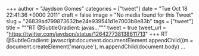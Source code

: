 
+++
author = "Jaydson Gomes"
categories = ["tweet"]
date = "Tue Oct 18 22:41:36 +0000 2011"
draft = false
image = "No media found for this Tweet"
slug = "26839ad799873632be24e939541d1e7003b8e83b"
tags = ["tweet"]
title = """RT @SubtleGradient: javas..."""
tweet = true
tweet_url = "https://twitter.com/jaydson/status/126427738138611713"
+++
RT @SubtleGradient: javascript:document.documentElement.appendChild((m = document.createElement('marquee'), m.appendChild(document.body) ...
